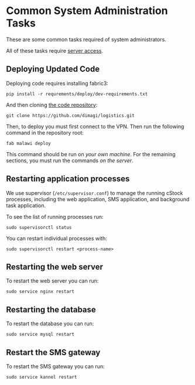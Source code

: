 Common System Administration Tasks
==================================

These are some common tasks required of system administrators.

All of these tasks require [server access](./server-access.md).

## Deploying Updated Code

Deploying code requires installing fabric3:

```
pip install -r requrements/deploy/dev-requirements.txt
```

And then cloning [the code repository](https://github.com/dimagi/logistics/):

```
git clone https://github.com/dimagi/logistics.git
```

Then, to deploy you must first connect to the VPN. Then run the following command in the repository root:

```
fab malawi deploy
```

This command should be run on *your own machine*.
For the remaining sections, you must run the commands *on the server*.

## Restarting application processes

We use supervisor (`/etc/supervisor.conf`) to manage the running cStock processes,
including the web application, SMS application, and background task application.

To see the list of running processes run:

```
sudo supervisorctl status
```

You can restart individual processes with:

```
sudo supervisorctl restart <process-name>
```

## Restarting the web server

To restart the web server you can run:

```
sudo service nginx restart
```

## Restarting the database

To restart the database you can run:

```
sudo service mysql restart
```

## Restart the SMS gateway

To restart the SMS gateway you can run:

```
sudo service kannel restart
```
